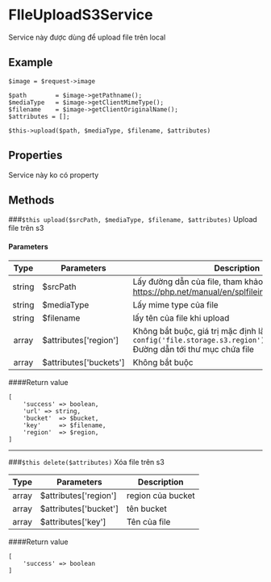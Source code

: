 # FIleUploadS3Service
Service này được dùng để upload file trên local

## Example
```
$image = $request->image

$path        = $image->getPathname();
$mediaType   = $image->getClientMimeType();
$filename    = $image->getClientOriginalName();
$attributes = []; 

$this->upload($path, $mediaType, $filename, $attributes)
```
## Properties
Service này ko có property

## Methods
###`$this upload($srcPath, $mediaType, $filename, $attributes)`
Upload file trên s3
#### Parameters
Type | Parameters | Description
:---: | --- | ------------- 
string | $srcPath | Lấy đường dẫn của file, tham khảo https://php.net/manual/en/splfileinfo.getpathname.php
string | $mediaType | Lấy mime type của file 
string | $filename | lấy tên của file khi upload 
array | $attributes['region'] | Không bắt buộc, giá trị mặc định là `config('file.storage.s3.region')` <br> Đường dẫn tới thư mục chứa file 
array | $attributes['buckets'] | Không bắt buộc

####Return value
```
[
    'success' => boolean, 
    'url' => string,
    'bucket'  => $bucket,
    'key'     => $filename,
    'region'  => $region,
]
```
___

###`$this delete($attributes)`
Xóa file trên s3

Type | Parameters | Description
:---: | --- | ------------- 
array | $attributes['region'] | region của bucket  
array | $attributes['bucket'] | tên bucket  
array | $attributes['key'] | Tên của file 

####Return value
```
[
    'success' => boolean
]
```
                       
